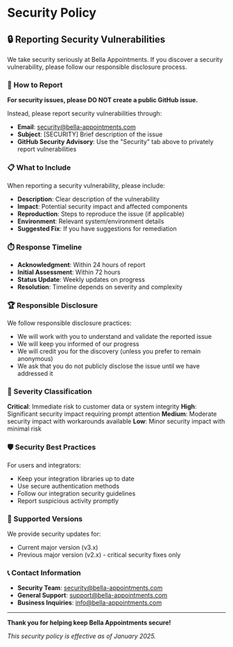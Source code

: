 # Security Policy

## 🔒 Reporting Security Vulnerabilities

We take security seriously at Bella Appointments. If you discover a security vulnerability, please follow our responsible disclosure process.

### 📧 How to Report

**For security issues, please DO NOT create a public GitHub issue.**

Instead, please report security vulnerabilities through:

- **Email**: security@bella-appointments.com
- **Subject**: [SECURITY] Brief description of the issue
- **GitHub Security Advisory**: Use the "Security" tab above to privately report vulnerabilities

### 📋 What to Include

When reporting a security vulnerability, please include:

- **Description**: Clear description of the vulnerability
- **Impact**: Potential security impact and affected components
- **Reproduction**: Steps to reproduce the issue (if applicable)
- **Environment**: Relevant system/environment details
- **Suggested Fix**: If you have suggestions for remediation

### ⏱️ Response Timeline

- **Acknowledgment**: Within 24 hours of report
- **Initial Assessment**: Within 72 hours
- **Status Update**: Weekly updates on progress
- **Resolution**: Timeline depends on severity and complexity

### 🏆 Responsible Disclosure

We follow responsible disclosure practices:

- We will work with you to understand and validate the reported issue
- We will keep you informed of our progress
- We will credit you for the discovery (unless you prefer to remain anonymous)
- We ask that you do not publicly disclose the issue until we have addressed it

### 🚨 Severity Classification

**Critical**: Immediate risk to customer data or system integrity
**High**: Significant security impact requiring prompt attention
**Medium**: Moderate security impact with workarounds available
**Low**: Minor security impact with minimal risk

### 🛡️ Security Best Practices

For users and integrators:

- Keep your integration libraries up to date
- Use secure authentication methods
- Follow our integration security guidelines
- Report suspicious activity promptly

### 🔐 Supported Versions

We provide security updates for:

- Current major version (v3.x)
- Previous major version (v2.x) - critical security fixes only

### 📞 Contact Information

- **Security Team**: security@bella-appointments.com
- **General Support**: support@bella-appointments.com
- **Business Inquiries**: info@bella-appointments.com

---

**Thank you for helping keep Bella Appointments secure!**

*This security policy is effective as of January 2025.*